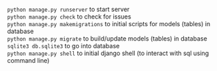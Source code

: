 `python manage.py runserver` to start server \
`python manage.py check` to check for issues \
`python manage.py makemigrations` to initial scripts for models (tables) in database \
`python manage.py migrate` to build/update models (tables) in database \
`sqlite3 db.sqlite3` to go into database \
`python manage.py shell` to initial django shell (to interact with sql using command line)

